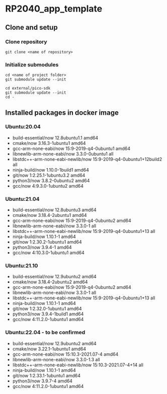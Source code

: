 # RP2040_app_template

## Clone and setup

### Clone repository

`git clone <name of repository>`

### Initialize submodules

```
cd <name of project folder>
git submodule update --init
```
```
cd external/pico-sdk
git submodule update --init
cd -
```


## Installed packages in docker image

### Ubuntu:20.04
- build-essential/now 12.8ubuntu1.1 amd64
- cmake/now 3.16.3-1ubuntu1 amd64
- gcc-arm-none-eabi/now 15:9-2019-q4-0ubuntu1 amd64
- libnewlib-arm-none-eabi/now 3.3.0-0ubuntu1 all
- libstdc++-arm-none-eabi-newlib/now 15:9-2019-q4-0ubuntu1+12build2 all
- ninja-build/now 1.10.0-1build1 amd64
- git/now 1:2.25.1-1ubuntu3.2 amd64
- python3/now 3.8.2-0ubuntu2 amd64
- gcc/now 4:9.3.0-1ubuntu2 amd64

### Ubuntu:21.04
- build-essential/now 12.8ubuntu3 amd64
- cmake/now 3.18.4-2ubuntu1 amd64
- gcc-arm-none-eabi/now 15:9-2019-q4-0ubuntu2 amd64
- libnewlib-arm-none-eabi/now 3.3.0-1 all
- libstdc++-arm-none-eabi-newlib/now 15:9-2019-q4-0ubuntu1+13 all
- ninja-build/now 1.10.1-1 amd64
- git/now 1:2.30.2-1ubuntu1 amd64
- python3/now 3.9.4-1 amd64
- gcc/now 4:10.3.0-1ubuntu1 amd64

### Ubuntu:21.10
- build-essential/now 12.9ubuntu2 amd64
- cmake/now 3.18.4-2ubuntu2 amd64
- gcc-arm-none-eabi/now 15:9-2019-q4-0ubuntu2 amd64
- libnewlib-arm-none-eabi/now 3.3.0-1 all
- libstdc++-arm-none-eabi-newlib/now 15:9-2019-q4-0ubuntu1+13 all
- ninja-build/now 1.10.1-1 amd64
- git/now 1:2.32.0-1ubuntu1 amd64
- python3/now 3.9.4-1build1 amd64
- gcc/now 4:11.2.0-1ubuntu1 amd64

### Ubuntu:22.04 - to be confirmed
- build-essential/now 12.9ubuntu2 amd64
- cmake/now 3.22.1-1ubuntu1 amd64
- gcc-arm-none-eabi/now 15:10.3-2021.07-4 amd64
- libnewlib-arm-none-eabi/now 3.3.0-1.3 all
- libstdc++-arm-none-eabi-newlib/now 15:10.3-2021.07-4+14 all
- ninja-build/now 1.10.1-1 amd64
- git/now 1:2.33.1-1ubuntu1 amd64
- python3/now 3.9.7-4 amd64
- gcc/now 4:11.2.0-1ubuntu1 amd64
